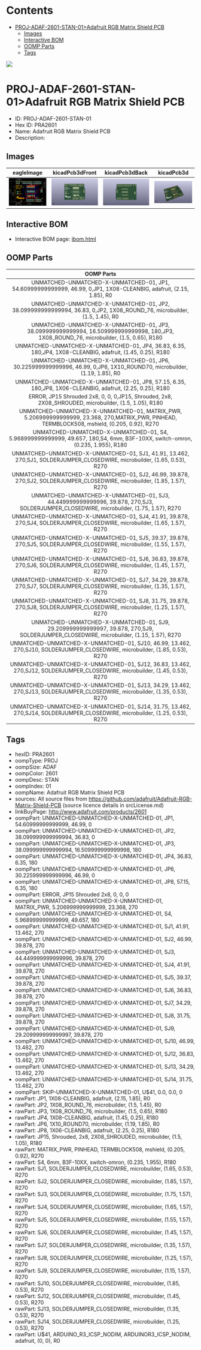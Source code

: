 



Contents
========

* [PROJ-ADAF-2601-STAN-01>Adafruit RGB Matrix Shield PCB](#proj-adaf-2601-stan-01adafruit-rgb-matrix-shield-pcb)
	* [Images](#images)
	* [Interactive BOM](#interactive-bom)
	* [OOMP Parts](#oomp-parts)
	* [Tags](#tags)
  
![][im]
# PROJ-ADAF-2601-STAN-01>Adafruit RGB Matrix Shield PCB

- ID: PROJ-ADAF-2601-STAN-01
- Hex ID: PRA2601
- Name: Adafruit RGB Matrix Shield PCB
- Description: 

## Images
  
  

|eagleImage|kicadPcb3dFront|kicadPcb3dBack|kicadPcb3d|
| :---: | :---: | :---: | :---: |
|[![eagleImage](eagleImage_140.png)](eagleImage_600.png)|[![kicadPcb3dFront](kicadPcb3dFront_140.png)](kicadPcb3dFront_600.png)|[![kicadPcb3dBack](kicadPcb3dBack_140.png)](kicadPcb3dBack_600.png)|[![kicadPcb3d](kicadPcb3d_140.png)](kicadPcb3d_600.png)|

## Interactive BOM

- Interactive BOM page: [ibom.html](kicad/bom/ibom.html)

## OOMP Parts
  

|OOMP Parts|
| :---: |
|UNMATCHED-UNMATCHED-X-UNMATCHED-01, JP1, 54.60999999999999, 46.99, 0,JP1, 1X08-CLEANBIG, adafruit, (2.15, 1.85), R0|
|UNMATCHED-UNMATCHED-X-UNMATCHED-01, JP2, 38.099999999999994, 36.83, 0,JP2, 1X08_ROUND_76, microbuilder, (1.5, 1.45), R0|
|UNMATCHED-UNMATCHED-X-UNMATCHED-01, JP3, 38.099999999999994, 16.509999999999998, 180,JP3, 1X08_ROUND_76, microbuilder, (1.5, 0.65), R180|
|UNMATCHED-UNMATCHED-X-UNMATCHED-01, JP4, 36.83, 6.35, 180,JP4, 1X08-CLEANBIG, adafruit, (1.45, 0.25), R180|
|UNMATCHED-UNMATCHED-X-UNMATCHED-01, JP6, 30.225999999999996, 46.99, 0,JP6, 1X10_ROUND70, microbuilder, (1.19, 1.85), R0|
|UNMATCHED-UNMATCHED-X-UNMATCHED-01, JP8, 57.15, 6.35, 180,JP8, 1X06-CLEANBIG, adafruit, (2.25, 0.25), R180|
|ERROR, JP15 Shrouded 2x8, 0, 0, 0,JP15, Shrouded, 2x8, 2X08_SHROUDED, microbuilder, (1.5, 1.05), R180|
|UNMATCHED-UNMATCHED-X-UNMATCHED-01, MATRIX_PWR, 5.206999999999999, 23.368, 270,MATRIX_PWR, PINHEAD, TERMBLOCK508, mshield, (0.205, 0.92), R270|
|UNMATCHED-UNMATCHED-X-UNMATCHED-01, S4, 5.968999999999999, 49.657, 180,S4, 6mm, B3F-10XX, switch-omron, (0.235, 1.955), R180|
|UNMATCHED-UNMATCHED-X-UNMATCHED-01, SJ1, 41.91, 13.462, 270,SJ1, SOLDERJUMPER_CLOSEDWIRE, microbuilder, (1.65, 0.53), R270|
|UNMATCHED-UNMATCHED-X-UNMATCHED-01, SJ2, 46.99, 39.878, 270,SJ2, SOLDERJUMPER_CLOSEDWIRE, microbuilder, (1.85, 1.57), R270|
|UNMATCHED-UNMATCHED-X-UNMATCHED-01, SJ3, 44.449999999999996, 39.878, 270,SJ3, SOLDERJUMPER_CLOSEDWIRE, microbuilder, (1.75, 1.57), R270|
|UNMATCHED-UNMATCHED-X-UNMATCHED-01, SJ4, 41.91, 39.878, 270,SJ4, SOLDERJUMPER_CLOSEDWIRE, microbuilder, (1.65, 1.57), R270|
|UNMATCHED-UNMATCHED-X-UNMATCHED-01, SJ5, 39.37, 39.878, 270,SJ5, SOLDERJUMPER_CLOSEDWIRE, microbuilder, (1.55, 1.57), R270|
|UNMATCHED-UNMATCHED-X-UNMATCHED-01, SJ6, 36.83, 39.878, 270,SJ6, SOLDERJUMPER_CLOSEDWIRE, microbuilder, (1.45, 1.57), R270|
|UNMATCHED-UNMATCHED-X-UNMATCHED-01, SJ7, 34.29, 39.878, 270,SJ7, SOLDERJUMPER_CLOSEDWIRE, microbuilder, (1.35, 1.57), R270|
|UNMATCHED-UNMATCHED-X-UNMATCHED-01, SJ8, 31.75, 39.878, 270,SJ8, SOLDERJUMPER_CLOSEDWIRE, microbuilder, (1.25, 1.57), R270|
|UNMATCHED-UNMATCHED-X-UNMATCHED-01, SJ9, 29.209999999999997, 39.878, 270,SJ9, SOLDERJUMPER_CLOSEDWIRE, microbuilder, (1.15, 1.57), R270|
|UNMATCHED-UNMATCHED-X-UNMATCHED-01, SJ10, 46.99, 13.462, 270,SJ10, SOLDERJUMPER_CLOSEDWIRE, microbuilder, (1.85, 0.53), R270|
|UNMATCHED-UNMATCHED-X-UNMATCHED-01, SJ12, 36.83, 13.462, 270,SJ12, SOLDERJUMPER_CLOSEDWIRE, microbuilder, (1.45, 0.53), R270|
|UNMATCHED-UNMATCHED-X-UNMATCHED-01, SJ13, 34.29, 13.462, 270,SJ13, SOLDERJUMPER_CLOSEDWIRE, microbuilder, (1.35, 0.53), R270|
|UNMATCHED-UNMATCHED-X-UNMATCHED-01, SJ14, 31.75, 13.462, 270,SJ14, SOLDERJUMPER_CLOSEDWIRE, microbuilder, (1.25, 0.53), R270|

## Tags

- hexID: PRA2601
- oompType: PROJ
- oompSize: ADAF
- oompColor: 2601
- oompDesc: STAN
- oompIndex: 01
- oompName: Adafruit RGB Matrix Shield PCB
- sources: All source files from https://github.com/adafruit/Adafruit-RGB-Matrix-Shield-PCB (source licence details in srcLicense.md)
- linkBuyPage: http://www.adafruit.com/products/2601
- oompPart: UNMATCHED-UNMATCHED-X-UNMATCHED-01, JP1, 54.60999999999999, 46.99, 0
- oompPart: UNMATCHED-UNMATCHED-X-UNMATCHED-01, JP2, 38.099999999999994, 36.83, 0
- oompPart: UNMATCHED-UNMATCHED-X-UNMATCHED-01, JP3, 38.099999999999994, 16.509999999999998, 180
- oompPart: UNMATCHED-UNMATCHED-X-UNMATCHED-01, JP4, 36.83, 6.35, 180
- oompPart: UNMATCHED-UNMATCHED-X-UNMATCHED-01, JP6, 30.225999999999996, 46.99, 0
- oompPart: UNMATCHED-UNMATCHED-X-UNMATCHED-01, JP8, 57.15, 6.35, 180
- oompPart: ERROR, JP15 Shrouded 2x8, 0, 0, 0
- oompPart: UNMATCHED-UNMATCHED-X-UNMATCHED-01, MATRIX_PWR, 5.206999999999999, 23.368, 270
- oompPart: UNMATCHED-UNMATCHED-X-UNMATCHED-01, S4, 5.968999999999999, 49.657, 180
- oompPart: UNMATCHED-UNMATCHED-X-UNMATCHED-01, SJ1, 41.91, 13.462, 270
- oompPart: UNMATCHED-UNMATCHED-X-UNMATCHED-01, SJ2, 46.99, 39.878, 270
- oompPart: UNMATCHED-UNMATCHED-X-UNMATCHED-01, SJ3, 44.449999999999996, 39.878, 270
- oompPart: UNMATCHED-UNMATCHED-X-UNMATCHED-01, SJ4, 41.91, 39.878, 270
- oompPart: UNMATCHED-UNMATCHED-X-UNMATCHED-01, SJ5, 39.37, 39.878, 270
- oompPart: UNMATCHED-UNMATCHED-X-UNMATCHED-01, SJ6, 36.83, 39.878, 270
- oompPart: UNMATCHED-UNMATCHED-X-UNMATCHED-01, SJ7, 34.29, 39.878, 270
- oompPart: UNMATCHED-UNMATCHED-X-UNMATCHED-01, SJ8, 31.75, 39.878, 270
- oompPart: UNMATCHED-UNMATCHED-X-UNMATCHED-01, SJ9, 29.209999999999997, 39.878, 270
- oompPart: UNMATCHED-UNMATCHED-X-UNMATCHED-01, SJ10, 46.99, 13.462, 270
- oompPart: UNMATCHED-UNMATCHED-X-UNMATCHED-01, SJ12, 36.83, 13.462, 270
- oompPart: UNMATCHED-UNMATCHED-X-UNMATCHED-01, SJ13, 34.29, 13.462, 270
- oompPart: UNMATCHED-UNMATCHED-X-UNMATCHED-01, SJ14, 31.75, 13.462, 270
- oompPart: SKIP-UNMATCHED-X-UNMATCHED-01, U$41, 0.0, 0.0, 0
- rawPart: JP1, 1X08-CLEANBIG, adafruit, (2.15, 1.85), R0
- rawPart: JP2, 1X08_ROUND_76, microbuilder, (1.5, 1.45), R0
- rawPart: JP3, 1X08_ROUND_76, microbuilder, (1.5, 0.65), R180
- rawPart: JP4, 1X08-CLEANBIG, adafruit, (1.45, 0.25), R180
- rawPart: JP6, 1X10_ROUND70, microbuilder, (1.19, 1.85), R0
- rawPart: JP8, 1X06-CLEANBIG, adafruit, (2.25, 0.25), R180
- rawPart: JP15, Shrouded, 2x8, 2X08_SHROUDED, microbuilder, (1.5, 1.05), R180
- rawPart: MATRIX_PWR, PINHEAD, TERMBLOCK508, mshield, (0.205, 0.92), R270
- rawPart: S4, 6mm, B3F-10XX, switch-omron, (0.235, 1.955), R180
- rawPart: SJ1, SOLDERJUMPER_CLOSEDWIRE, microbuilder, (1.65, 0.53), R270
- rawPart: SJ2, SOLDERJUMPER_CLOSEDWIRE, microbuilder, (1.85, 1.57), R270
- rawPart: SJ3, SOLDERJUMPER_CLOSEDWIRE, microbuilder, (1.75, 1.57), R270
- rawPart: SJ4, SOLDERJUMPER_CLOSEDWIRE, microbuilder, (1.65, 1.57), R270
- rawPart: SJ5, SOLDERJUMPER_CLOSEDWIRE, microbuilder, (1.55, 1.57), R270
- rawPart: SJ6, SOLDERJUMPER_CLOSEDWIRE, microbuilder, (1.45, 1.57), R270
- rawPart: SJ7, SOLDERJUMPER_CLOSEDWIRE, microbuilder, (1.35, 1.57), R270
- rawPart: SJ8, SOLDERJUMPER_CLOSEDWIRE, microbuilder, (1.25, 1.57), R270
- rawPart: SJ9, SOLDERJUMPER_CLOSEDWIRE, microbuilder, (1.15, 1.57), R270
- rawPart: SJ10, SOLDERJUMPER_CLOSEDWIRE, microbuilder, (1.85, 0.53), R270
- rawPart: SJ12, SOLDERJUMPER_CLOSEDWIRE, microbuilder, (1.45, 0.53), R270
- rawPart: SJ13, SOLDERJUMPER_CLOSEDWIRE, microbuilder, (1.35, 0.53), R270
- rawPart: SJ14, SOLDERJUMPER_CLOSEDWIRE, microbuilder, (1.25, 0.53), R270
- rawPart: U$41, ARDUINO_R3_ICSP_NODIM, ARDUINOR3_ICSP_NODIM, adafruit, (0, 0), R0



[im]: kicadPcb3d_450.png
